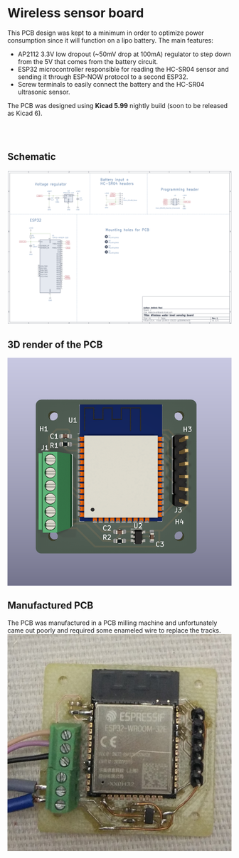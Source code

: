 # **Wireless sensor board**

This PCB design was kept to a minimum in order to optimize power consumption since it will function on a lipo battery. The main features:

- AP2112 3.3V low dropout (~50mV drop at 100mA) regulator to step down from the 5V that comes from the battery circuit.
- ESP32 microcontroller responsible for reading the HC-SR04 sensor and sending it through ESP-NOW protocol to a second ESP32.
- Screw terminals to easily connect the battery and the HC-SR04 ultrasonic sensor.

The PCB was designed using **Kicad 5.99** nightly build (soon to be released as Kicad 6).

 <br/><br/>

## **Schematic**
![pcb_sch](outputs/schematic.png)

## **3D render of the PCB**
![pcb_render](outputs/pcb_render.png)

## **Manufactured PCB**
The PCB was manufactured in a PCB milling machine and unfortunately came out poorly and required some enameled wire to replace the tracks.
![pcb_manuf](outputs/sensor_board.jpg)